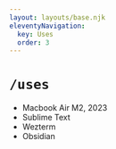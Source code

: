 ```yaml
---
layout: layouts/base.njk
eleventyNavigation:
  key: Uses
  order: 3
---
```

# `/uses`

- Macbook Air M2, 2023
- Sublime Text
- Wezterm
- Obsidian